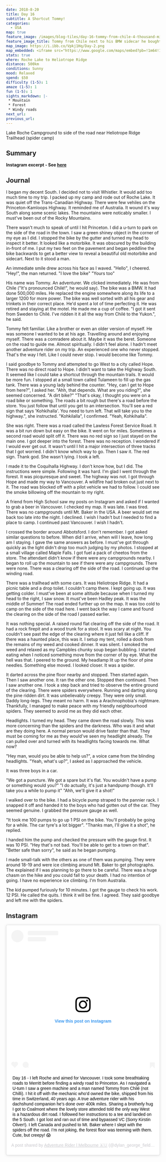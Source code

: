 ```yaml
---
date: 2018-8-20
title: Day 16
subtitle: A Shortcut Tommy!
categories:
  - USA
map: true
feature_image: /images/blog-tiles/day-16-tommy-from-chile-4-thousand-mile-sidecar-dylan-george-field
feature_image_title: Tommy from Chile next to his BMW sidecar he bought in Switzerland to the USA in Princeton, British Columbia, Canada
map_image: https://i.ibb.co/Vpkj1Hq/Day-2.png
map_embedded: <iframe src="https://www.google.com/maps/embed?pb=!1m64!1m12!1m3!1d237299.81720987678!2d-122.23390376747223!3d48.91886911297612!2m3!1f0!2f0!3f0!3m2!1i1024!2i768!4f13.1!4m49!3e0!4m5!1s0x537e239387a10bf5%3A0x5cc2c6144c614a9f!2sRoche%20Lake%20Camping%20Area%2C%20Roche%20Lake%20Road%2C%20Thompson-Nicola%20L%2C%20BC%2C%20Canada!3m2!1d50.488488399999994!2d-120.14503429999999!4m5!1s0x54823321fa1975c5%3A0xd7a4e24799f03106!2sAllison%20Lake%2C%20BC%2C%20Canada!3m2!1d49.689139999999995!2d-120.60229199999999!4m5!1s0x5483b3d161569d83%3A0xd43ee30a3c1d49a1!2sPrinceton%2C%20BC%2C%20Canada!3m2!1d49.4589588!2d-120.50615669999999!4m5!1s0x5483c86ff6b347e7%3A0x4bc635057ccbfd1d!2sTulameen%2C%20BC%2C%20Canada!3m2!1d49.54586!2d-120.76024!4m5!1s0x5483dd2b2e9bd26f%3A0x96f5694f4bad0a6e!2sCoquihalla%20Summit%20Recreation%20Area%2C%20Coquihalla%20Highway%2C%20Yale%2C%20BC%2C%20Canada!3m2!1d49.603982599999995!2d-121.1000921!4m5!1s0x54843946b8c97221%3A0xde56abfd8e51a714!2sDeroche%2C%20BC%2C%20Canada!3m2!1d49.188179!2d-122.07298499999999!4m5!1s0x54844d9757dcad01%3A0x240effb8e8e3715d!2sMaple%20Falls%2C%20WA%2C%20USA!3m2!1d48.9242888!2d-122.07709299999999!4m5!1s0x5484ff5ab2ece1e1%3A0x4e751a72b58d8407!2sHeliotrope%20Ridge%20Trailhead%2C%20Deming%2C%20WA%2C%20USA!3m2!1d48.801665799999995!2d-121.895748!5e0!3m2!1sen!2sau!4v1577438401616!5m2!1sen!2sau" width="100%" height="500" frameborder="0" style="border:0;" allowfullscreen=""></iframe>
stats: true
where: Roche Lake to Heliotrope Ridge
distance: 500km
conditions: Sunny
mood: Relaxed
spend: $50
difficulty (1-5): 1 
amaze (1-5): 1
fun (1-5): 1
sights_markdown: |-
 * Mountain
 * Forest
 * Windy roads
next_url:
previous_url:
---
```

Lake Roche Campground to side of the road near Heliotrope Ridge Trailhead (spider camp)

## Summary
<p><strong>Instagram excerpt - See <a href="#instagram">here</a></strong></p>

## Journal
I began my decent South. I decided not to visit Whistler. It would add too much time to my trip. I packed up my camp and rode out of Roche Lake. It was quiet off the Trans-Canadian Highway. There were few vehiles on the Princeton-Kamloops Highway. It reminded me of Australia. It wound it's way South along some scenic lakes. The mountains were noticably smaller. I must've been out of the Rocky Mountains.

There wasn't much to speak of until I hit Princeton. I did a u-turn to park on the side of the road in the town. I saw a green shiney object in the corner of my eye as I did. I stopped the bike by the gutter and turned my head to inspect it better. It looked like a motorbike. It was obscured by the building in-front of me. I put my two feet on the pavement and began peddline the bike backwards to get a better view to reveal a beautiful old motorbike and sidecart. Next to it stood a man.

An immediate smile drew across his face as I waved.
"Hello", I cheered.
"Hey!", the man returned.
"I love the bike"
"Yours too"

His name was Tommy. An adventurer. We clicked immediately. He was from Chile ("It's pronounced Chilé!", he would say). The bike was a BMW. It had done 500,000 miles. He replaced the engine somewhere along its life to a larger 1200 for more power. The bike was well sorted with all his gear and trinkets in their correct place. He'd spent a lot of time perfecting it. He was retired and staying at the motel. He made me a cup of coffee.
"I got it sent from Sweden to Chilé. I've ridden it it all the way from Chilé to the Yukon.", he said.

Tommy felt familiar. Like a brother or even an older version of myself. He was someone I wanted to be at his age. Travelling around and enjoying myself. There was a comradere about it. Maybe it was the beret. Someone on the road to guide me. Almost spiritually. I didn't feel alone. I hadn't meet another adventure rider on my trip. An experienced one who never stopped. That's the way I felt. Like I could never stop. I would become like Tommy.

I said goodbye to Tommy and attempted to go West to a city called Hope. There was no direct road to Hope. I didn't want to take the Highway South. It seemed like I could take a shortcut through the mountain trails. It would be more fun. I stopped at a small town called Tulameen to fill up the gas tank. There was a young lady behind the counter.
"Hey, can I get to Hope from here?", I asked her.
"Ahh, that depends. What are you riding?", she seemed concerned.
"A dirt bike?"
"That's okay, I thought you were on a road bike or something. The roads a bit rough but there's a road before the store. You just follow that until you get to an intersection. You'll see a red sign that says 'Kohkihalla'. You need to turn left. That will take you to the highway.", she instructed.
"Kohkilalla", I confirmed.
"Yeah, Kohkihalla".

She was right. There was a road called the Lawless Forest Service Road. It was a bit run down but easy on the bike. It went on for miles. Sometimes a second road would split off it. There was no red sign so I just stayed on the main one. I got deeper into the forest. There was no reception. I wondered if I would ever get out. It wasn't until I hit a major intersection of three tracks that I got worried. I didn't know which way to go. Then I saw it. The red sign. Thank god. She wasn't lying. I took a left.

I made it to the Coquihalla Highway. I don't know how, but I did. The instructions were simple. Following it was hard. I'm glad I went through the forest. It was picquresque and sweet. The highway was not. I got through Hope and made my way to Vancouver. A wildfire had broken out just next to it. The road was blocked off with a pilot vehicle we had to follow. I could see the smoke billowing off the mountain to my right.

A friend from High School saw my posts on Instagram and asked if I wanted to grab a beer in Vancouver. I checked my map. It was late. I was tired. There was no campgrounds until Mt. Baker in the USA. A beer would set me back too late into the night. I declined. I wish I hadn't but I needed to find a place to camp. I continued past Vancouver. I wish I hadn't.

I crossed the border around Abbotsford. I don't remember. I got asked similar questions to before. When did I arrive, when will I leave, how long am I staying. I gave the same answers as before. I must've got through quickly as the light didn't drop too much judging by my photos. I stopped at a small village called Maple Falls. I got fuel a pack of cheetos from the store. The attendant didn't know if there were any campgrounds nearby. I began to roll up the mountain to see if there were any campgrounds. There were none. There was a clearing off the side of the road. I continued up the winding road.

There was a trailhead with some cars. It was Heliotrope Ridge. It had a picnic table and a drop toilet. I couldn't camp there. I kept going up. It was getting colder. I must've been at some altitude because when I turned my head to the right, I saw snow. It must've been Hadley peak. It was the middle of Summer! The road ended further up on the map. It was too cold to camp on the side of the road here. I went back the way I came and found the clearing on the side of the road I passed earlier.

It was nothing special. A raised round flat clearing off the side of the road. It had a rock firepit and a wood trunk for a stool. It was scary at night. You couldn't see past the edge of the clearing where it just fell like a cliff. If there was a haunted place, this was it. I setup my tent, rolled a doob from the remains of my weed and cooked dinner. It was silent. I smoked the weed and relaxed as my Campbles chunky soup began bubbling. I started eating when I noticed something move from the corner of by eye. What the hell was that. I peered to the ground. My headlamp lit up the floor of pine needles. Something else moved. I looked closer. It was a spider.

It darted across the pine floor nearby and stopped. Then started again. Then I saw another one. It ran the other one. Stopped then continued. Then I saw another one. I took a step back and tried to observe the entire ground of the clearing. There were spiders everywhere. Running and darting along the pine ridden dirt. It was unbelievably creepy. They were only small. Daddy long-legs. They meant no harm. It was a Arachnophobia's nightmare. Thankfully, I managed to make peace with my friendly neighbourhood spiders. They seemed to avoid me as they did each other.

Headlights. I turned my head. They came down the road slowly. This was more concerning than the spiders and the darkness. Who was it and what are they doing here. A normal person would drive faster than that. They must be coming for me as they would've seen my headlight already. The can pulled over and turned with its headlights facing towards me. What now?

"Hey man, would you be able to help us?", a voice came from the blinding headlights.
"Yeah, what's up?", I asked as I approached the vehicle.

It was three boys in a car.

"We got a puncture. We got a spare but it's flat. You wouldn't have a pump or something would you?"
"I do actually, it's just a handpump though. It'll take you a while to pump it"
"Ahh, we'll give it a shot!"

I walked over to the bike. I had a bicycle pump straped to the pannier rack. I snapped it off and handed it to the boys who had gotten out of the car. They seemed genuine. I grabbed the pressure gauge as well.

"It took me 100 pumps to go up 1 PSI on the bike. You'll probably be going for a while. The car tyre's a lot bigger".
"Thanks man, I'll give it a shot", he replied.

I handed him the pump and checked the pressure with the gauge first. It was 10 PSI. 
"Hey that's not bad. You'll be able to get to a town on that".
"Better safe than sorry", he said as he began pumping.

I made small-talk with the others as one of them was pumping. They were around 18-19 and were ice climbing around Mt. Baker to get photographs. The explained if I was planning to go there to be careful. There was a huge chasm on the hike and you could fall to your death. I had no intention of going. I have no experience ice climbing. I'm from Australia.

The kid pumped furiously for 10 minutes. I got the gauge to check his work. 12 PSI. He called the quits. I think it will be fine. I agreed. They said goodbye and left me with the spiders.

<h2><div id="instagram">Instagram</div></h2>

<div style="display:flex;justify-content:center">
  <blockquote class="instagram-media" data-instgrm-captioned data-instgrm-permalink="https://www.instagram.com/p/Bm3-x_xgvGv/?utm_source=ig_embed&amp;utm_campaign=loading" data-instgrm-version="12" style=" background:#FFF; border:0; border-radius:3px; box-shadow:0 0 1px 0 rgba(0,0,0,0.5),0 1px 10px 0 rgba(0,0,0,0.15); margin: 1px; max-width:540px; min-width:326px; padding:0; width:99.375%; width:-webkit-calc(100% - 2px); width:calc(100% - 2px);"><div style="padding:16px;"> <a href="https://www.instagram.com/p/Bm3-x_xgvGv/?utm_source=ig_embed&amp;utm_campaign=loading" style=" background:#FFFFFF; line-height:0; padding:0 0; text-align:center; text-decoration:none; width:100%;" target="_blank"> <div style=" display: flex; flex-direction: row; align-items: center;"> <div style="background-color: #F4F4F4; border-radius: 50%; flex-grow: 0; height: 40px; margin-right: 14px; width: 40px;"></div> <div style="display: flex; flex-direction: column; flex-grow: 1; justify-content: center;"> <div style=" background-color: #F4F4F4; border-radius: 4px; flex-grow: 0; height: 14px; margin-bottom: 6px; width: 100px;"></div> <div style=" background-color: #F4F4F4; border-radius: 4px; flex-grow: 0; height: 14px; width: 60px;"></div></div></div><div style="padding: 19% 0;"></div> <div style="display:block; height:50px; margin:0 auto 12px; width:50px;"><svg width="50px" height="50px" viewBox="0 0 60 60" version="1.1" xmlns="https://www.w3.org/2000/svg" xmlns:xlink="https://www.w3.org/1999/xlink"><g stroke="none" stroke-width="1" fill="none" fill-rule="evenodd"><g transform="translate(-511.000000, -20.000000)" fill="#000000"><g><path d="M556.869,30.41 C554.814,30.41 553.148,32.076 553.148,34.131 C553.148,36.186 554.814,37.852 556.869,37.852 C558.924,37.852 560.59,36.186 560.59,34.131 C560.59,32.076 558.924,30.41 556.869,30.41 M541,60.657 C535.114,60.657 530.342,55.887 530.342,50 C530.342,44.114 535.114,39.342 541,39.342 C546.887,39.342 551.658,44.114 551.658,50 C551.658,55.887 546.887,60.657 541,60.657 M541,33.886 C532.1,33.886 524.886,41.1 524.886,50 C524.886,58.899 532.1,66.113 541,66.113 C549.9,66.113 557.115,58.899 557.115,50 C557.115,41.1 549.9,33.886 541,33.886 M565.378,62.101 C565.244,65.022 564.756,66.606 564.346,67.663 C563.803,69.06 563.154,70.057 562.106,71.106 C561.058,72.155 560.06,72.803 558.662,73.347 C557.607,73.757 556.021,74.244 553.102,74.378 C549.944,74.521 548.997,74.552 541,74.552 C533.003,74.552 532.056,74.521 528.898,74.378 C525.979,74.244 524.393,73.757 523.338,73.347 C521.94,72.803 520.942,72.155 519.894,71.106 C518.846,70.057 518.197,69.06 517.654,67.663 C517.244,66.606 516.755,65.022 516.623,62.101 C516.479,58.943 516.448,57.996 516.448,50 C516.448,42.003 516.479,41.056 516.623,37.899 C516.755,34.978 517.244,33.391 517.654,32.338 C518.197,30.938 518.846,29.942 519.894,28.894 C520.942,27.846 521.94,27.196 523.338,26.654 C524.393,26.244 525.979,25.756 528.898,25.623 C532.057,25.479 533.004,25.448 541,25.448 C548.997,25.448 549.943,25.479 553.102,25.623 C556.021,25.756 557.607,26.244 558.662,26.654 C560.06,27.196 561.058,27.846 562.106,28.894 C563.154,29.942 563.803,30.938 564.346,32.338 C564.756,33.391 565.244,34.978 565.378,37.899 C565.522,41.056 565.552,42.003 565.552,50 C565.552,57.996 565.522,58.943 565.378,62.101 M570.82,37.631 C570.674,34.438 570.167,32.258 569.425,30.349 C568.659,28.377 567.633,26.702 565.965,25.035 C564.297,23.368 562.623,22.342 560.652,21.575 C558.743,20.834 556.562,20.326 553.369,20.18 C550.169,20.033 549.148,20 541,20 C532.853,20 531.831,20.033 528.631,20.18 C525.438,20.326 523.257,20.834 521.349,21.575 C519.376,22.342 517.703,23.368 516.035,25.035 C514.368,26.702 513.342,28.377 512.574,30.349 C511.834,32.258 511.326,34.438 511.181,37.631 C511.035,40.831 511,41.851 511,50 C511,58.147 511.035,59.17 511.181,62.369 C511.326,65.562 511.834,67.743 512.574,69.651 C513.342,71.625 514.368,73.296 516.035,74.965 C517.703,76.634 519.376,77.658 521.349,78.425 C523.257,79.167 525.438,79.673 528.631,79.82 C531.831,79.965 532.853,80.001 541,80.001 C549.148,80.001 550.169,79.965 553.369,79.82 C556.562,79.673 558.743,79.167 560.652,78.425 C562.623,77.658 564.297,76.634 565.965,74.965 C567.633,73.296 568.659,71.625 569.425,69.651 C570.167,67.743 570.674,65.562 570.82,62.369 C570.966,59.17 571,58.147 571,50 C571,41.851 570.966,40.831 570.82,37.631"></path></g></g></g></svg></div><div style="padding-top: 8px;"> <div style=" color:#3897f0; font-family:Arial,sans-serif; font-size:14px; font-style:normal; font-weight:550; line-height:18px;"> View this post on Instagram</div></div><div style="padding: 12.5% 0;"></div> <div style="display: flex; flex-direction: row; margin-bottom: 14px; align-items: center;"><div> <div style="background-color: #F4F4F4; border-radius: 50%; height: 12.5px; width: 12.5px; transform: translateX(0px) translateY(7px);"></div> <div style="background-color: #F4F4F4; height: 12.5px; transform: rotate(-45deg) translateX(3px) translateY(1px); width: 12.5px; flex-grow: 0; margin-right: 14px; margin-left: 2px;"></div> <div style="background-color: #F4F4F4; border-radius: 50%; height: 12.5px; width: 12.5px; transform: translateX(9px) translateY(-18px);"></div></div><div style="margin-left: 8px;"> <div style=" background-color: #F4F4F4; border-radius: 50%; flex-grow: 0; height: 20px; width: 20px;"></div> <div style=" width: 0; height: 0; border-top: 2px solid transparent; border-left: 6px solid #f4f4f4; border-bottom: 2px solid transparent; transform: translateX(16px) translateY(-4px) rotate(30deg)"></div></div><div style="margin-left: auto;"> <div style=" width: 0px; border-top: 8px solid #F4F4F4; border-right: 8px solid transparent; transform: translateY(16px);"></div> <div style=" background-color: #F4F4F4; flex-grow: 0; height: 12px; width: 16px; transform: translateY(-4px);"></div> <div style=" width: 0; height: 0; border-top: 8px solid #F4F4F4; border-left: 8px solid transparent; transform: translateY(-4px) translateX(8px);"></div></div></div></a> <p style=" margin:8px 0 0 0; padding:0 4px;"> <a href="https://www.instagram.com/p/Bm3-x_xgvGv/?utm_source=ig_embed&amp;utm_campaign=loading" style=" color:#000; font-family:Arial,sans-serif; font-size:14px; font-style:normal; font-weight:normal; line-height:17px; text-decoration:none; word-wrap:break-word;" target="_blank">Day 16 - I left Roche and aimed for Vancouver. I took some breathtaking roads to Merritt before finding a windy road to Princeton. As I navigated a U-turn I saw a green machine and a man named Tommy from Chilé (not Chilli). I hit it off with the mechanic who’d owned the bike, shipped from his time in Switzerland, 40 years ago. A true adventure rider with his dachshund companion he’s done over 400k miles. Sharing a brotherly hug I got to Coalmont where the lovely store attended told the only way West is a hazardous dirt road. I followed her instructions to a tee and landed on the 5 South. I got lost and ran out of time and bypassed VC (Sorry Kirstin Oliver!). I left Canada and pushed to Mt. Baker where I slept with the spiders off the road. I’m not joking, the forest floor was teeming with them. Cute, but creepy! 😱</a></p> <p style=" color:#c9c8cd; font-family:Arial,sans-serif; font-size:14px; line-height:17px; margin-bottom:0; margin-top:8px; overflow:hidden; padding:8px 0 7px; text-align:center; text-overflow:ellipsis; white-space:nowrap;">A post shared by <a href="https://www.instagram.com/dylan_george_field/?utm_source=ig_embed&amp;utm_campaign=loading" style=" color:#c9c8cd; font-family:Arial,sans-serif; font-size:14px; font-style:normal; font-weight:normal; line-height:17px;" target="_blank"> Adventure Rider | Melbourne 🇦🇺</a> (@dylan_george_field) on <time style=" font-family:Arial,sans-serif; font-size:14px; line-height:17px;" datetime="2018-08-24T20:16:03+00:00">Aug 24, 2018 at 1:16pm PDT</time></p></div></blockquote> <script async src="//www.instagram.com/embed.js"></script>
</div>
